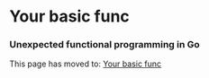 # Your basic func

### Unexpected functional programming in Go

This page has moved to: [Your basic func](http://yourbasic.org/algorithms/your-basic-func/)
